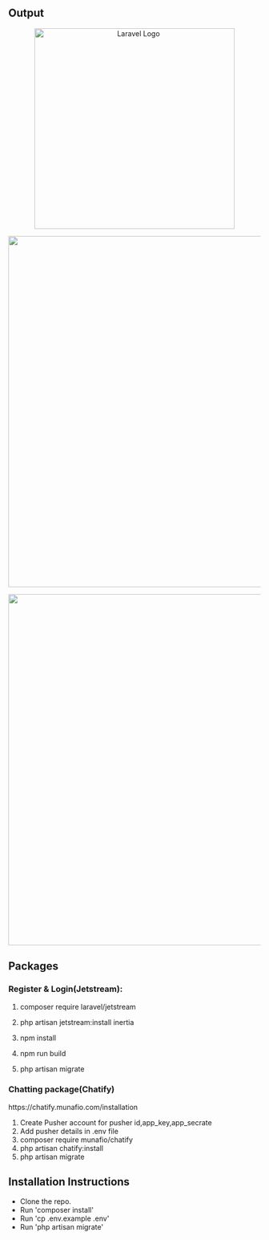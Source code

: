 ## Output
<p align="center"><a href="https://laravel.com" target="_blank"><img src="https://raw.githubusercontent.com/laravel/art/master/logo-lockup/5%20SVG/2%20CMYK/1%20Full%20Color/laravel-logolockup-cmyk-red.svg" width="400" alt="Laravel Logo"></a></p>

<p align="center">
<img width="700px" src="https://user-images.githubusercontent.com/80118217/193875412-01717009-27af-40a6-ad29-b8a4489401ee.JPG">
</p>


<p align="center">
<img width="700px" src="https://user-images.githubusercontent.com/80118217/193876054-23be341f-841b-4396-8ddc-0b38a1e0c58a.JPG">
</p>


## Packages

<h3>Register & Login(Jetstream):</h3>

1. composer require laravel/jetstream

2. php artisan jetstream:install inertia

3. npm install

4. npm run build

5. php artisan migrate


<h3>Chatting package(Chatify)</h3>
https://chatify.munafio.com/installation

1. Create Pusher account for pusher id,app_key,app_secrate 
2. Add pusher details in .env file
3. composer require munafio/chatify
4. php artisan chatify:install
5. php artisan migrate

## Installation Instructions
- Clone the repo.
- Run 'composer install'
- Run 'cp .env.example .env'
- Run 'php artisan migrate'
